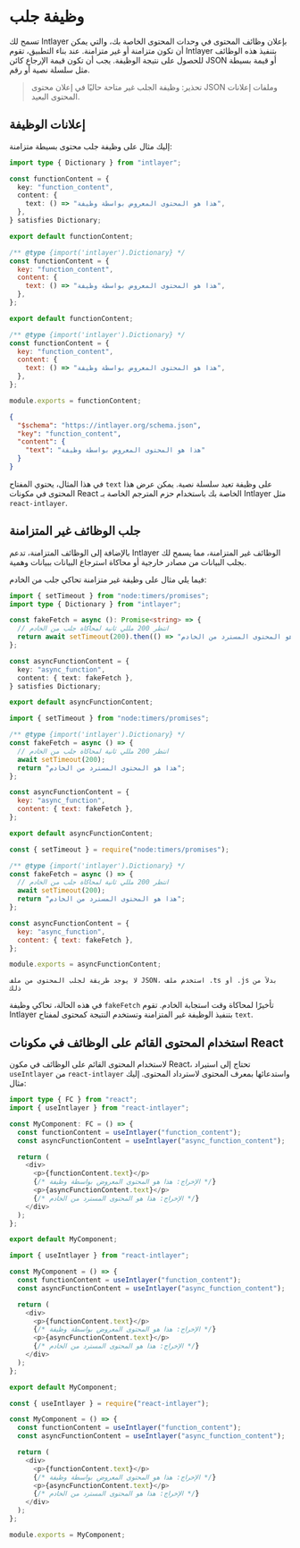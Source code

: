 # وظيفة جلب

تسمح لك Intlayer بإعلان وظائف المحتوى في وحدات المحتوى الخاصة بك، والتي يمكن أن تكون متزامنة أو غير متزامنة. عند بناء التطبيق، تقوم Intlayer بتنفيذ هذه الوظائف للحصول على نتيجة الوظيفة. يجب أن تكون قيمة الإرجاع كائن JSON أو قيمة بسيطة مثل سلسلة نصية أو رقم.

> تحذير: وظيفة الجلب غير متاحة حاليًا في إعلان محتوى JSON وملفات إعلانات المحتوى البعيد.

## إعلانات الوظيفة

إليك مثال على وظيفة جلب محتوى بسيطة متزامنة:

```typescript fileName="**/*.content.ts" contentDeclarationFormat="typescript"
import type { Dictionary } from "intlayer";

const functionContent = {
  key: "function_content",
  content: {
    text: () => "هذا هو المحتوى المعروض بواسطة وظيفة",
  },
} satisfies Dictionary;

export default functionContent;
```

```javascript fileName="**/*.content.mjs" contentDeclarationFormat="esm"
/** @type {import('intlayer').Dictionary} */
const functionContent = {
  key: "function_content",
  content: {
    text: () => "هذا هو المحتوى المعروض بواسطة وظيفة",
  },
};

export default functionContent;
```

```javascript fileName="**/*.content.cjs" contentDeclarationFormat="commonjs"
/** @type {import('intlayer').Dictionary} */
const functionContent = {
  key: "function_content",
  content: {
    text: () => "هذا هو المحتوى المعروض بواسطة وظيفة",
  },
};

module.exports = functionContent;
```

```json fileName="**/*.content.json" contentDeclarationFormat="json"
{
  "$schema": "https://intlayer.org/schema.json",
  "key": "function_content",
  "content": {
    "text": "هذا هو المحتوى المعروض بواسطة وظيفة"
  }
}
```

في هذا المثال، يحتوي المفتاح `text` على وظيفة تعيد سلسلة نصية. يمكن عرض هذا المحتوى في مكونات React الخاصة بك باستخدام حزم المترجم الخاصة بـ Intlayer مثل `react-intlayer`.

## جلب الوظائف غير المتزامنة

بالإضافة إلى الوظائف المتزامنة، تدعم Intlayer الوظائف غير المتزامنة، مما يسمح لك بجلب البيانات من مصادر خارجية أو محاكاة استرجاع البيانات ببيانات وهمية.

فيما يلي مثال على وظيفة غير متزامنة تحاكي جلب من الخادم:

```typescript fileName="**/*.content.ts" contentDeclarationFormat="typescript"
import { setTimeout } from "node:timers/promises";
import type { Dictionary } from "intlayer";

const fakeFetch = async (): Promise<string> => {
  // انتظر 200 مللي ثانية لمحاكاة جلب من الخادم
  return await setTimeout(200).then(() => "هذا هو المحتوى المسترد من الخادم");
};

const asyncFunctionContent = {
  key: "async_function",
  content: { text: fakeFetch },
} satisfies Dictionary;

export default asyncFunctionContent;
```

```javascript fileName="**/*.content.mjs" contentDeclarationFormat="esm"
import { setTimeout } from "node:timers/promises";

/** @type {import('intlayer').Dictionary} */
const fakeFetch = async () => {
  // انتظر 200 مللي ثانية لمحاكاة جلب من الخادم
  await setTimeout(200);
  return "هذا هو المحتوى المسترد من الخادم";
};

const asyncFunctionContent = {
  key: "async_function",
  content: { text: fakeFetch },
};

export default asyncFunctionContent;
```

```javascript fileName="**/*.content.cjs" contentDeclarationFormat="commonjs"
const { setTimeout } = require("node:timers/promises");

/** @type {import('intlayer').Dictionary} */
const fakeFetch = async () => {
  // انتظر 200 مللي ثانية لمحاكاة جلب من الخادم
  await setTimeout(200);
  return "هذا هو المحتوى المسترد من الخادم";
};

const asyncFunctionContent = {
  key: "async_function",
  content: { text: fakeFetch },
};

module.exports = asyncFunctionContent;
```

```plaintext fileName="**/*.content.json" contentDeclarationFormat="json"
لا يوجد طريقة لجلب المحتوى من ملف JSON، استخدم ملف .ts أو .js بدلاً من ذلك
```

في هذه الحالة، تحاكي وظيفة `fakeFetch` تأخيرًا لمحاكاة وقت استجابة الخادم. تقوم Intlayer بتنفيذ الوظيفة غير المتزامنة وتستخدم النتيجة كمحتوى لمفتاح `text`.

## استخدام المحتوى القائم على الوظائف في مكونات React

لاستخدام المحتوى القائم على الوظائف في مكون React، تحتاج إلى استيراد `useIntlayer` من `react-intlayer` واستدعائها بمعرف المحتوى لاسترداد المحتوى. إليك مثال:

```typescript fileName="**/*.jsx" codeFormat="typescript"
import type { FC } from "react";
import { useIntlayer } from "react-intlayer";

const MyComponent: FC = () => {
  const functionContent = useIntlayer("function_content");
  const asyncFunctionContent = useIntlayer("async_function_content");

  return (
    <div>
      <p>{functionContent.text}</p>
      {/* الإخراج: هذا هو المحتوى المعروض بواسطة وظيفة */}
      <p>{asyncFunctionContent.text}</p>
      {/* الإخراج: هذا هو المحتوى المسترد من الخادم */}
    </div>
  );
};

export default MyComponent;
```

```javascript fileName="**/*.mjx" codeFormat="esm"
import { useIntlayer } from "react-intlayer";

const MyComponent = () => {
  const functionContent = useIntlayer("function_content");
  const asyncFunctionContent = useIntlayer("async_function_content");

  return (
    <div>
      <p>{functionContent.text}</p>
      {/* الإخراج: هذا هو المحتوى المعروض بواسطة وظيفة */}
      <p>{asyncFunctionContent.text}</p>
      {/* الإخراج: هذا هو المحتوى المسترد من الخادم */}
    </div>
  );
};

export default MyComponent;
```

```javascript fileName="**/*.cjs" codeFormat="commonjs"
const { useIntlayer } = require("react-intlayer");

const MyComponent = () => {
  const functionContent = useIntlayer("function_content");
  const asyncFunctionContent = useIntlayer("async_function_content");

  return (
    <div>
      <p>{functionContent.text}</p>
      {/* الإخراج: هذا هو المحتوى المعروض بواسطة وظيفة */}
      <p>{asyncFunctionContent.text}</p>
      {/* الإخراج: هذا هو المحتوى المسترد من الخادم */}
    </div>
  );
};

module.exports = MyComponent;
```
